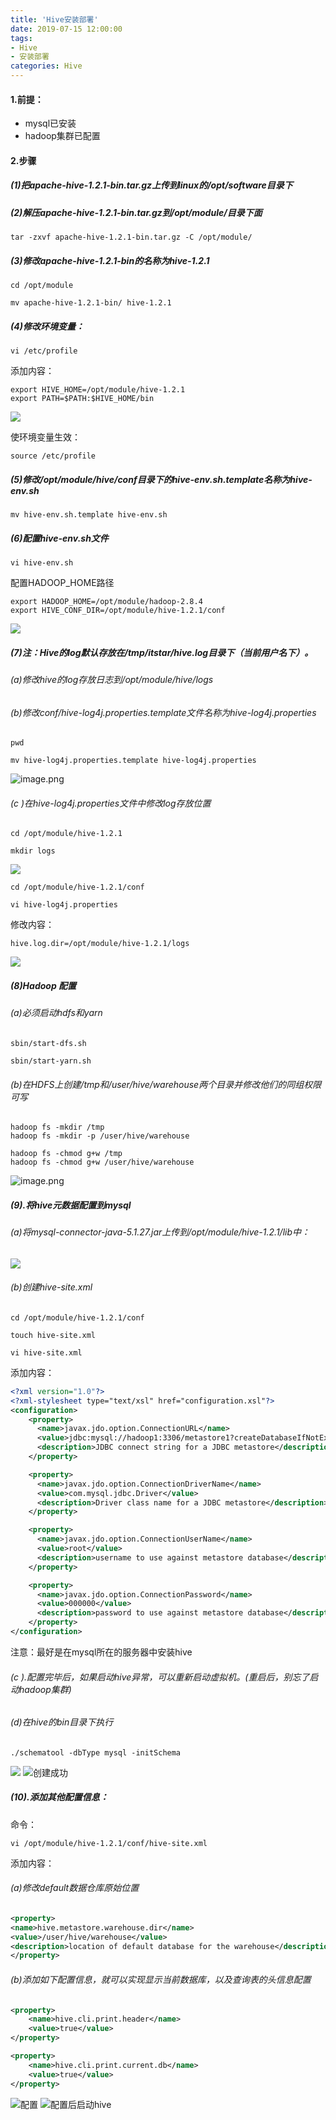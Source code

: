 ```yaml
---
title: 'Hive安装部署'
date: 2019-07-15 12:00:00
tags: 
- Hive
- 安装部署
categories: Hive
---
```


#### 1.前提：
* mysql已安装
* hadoop集群已配置

#### 2.步骤

##### (1)把apache-hive-1.2.1-bin.tar.gz上传到linux的/opt/software目录下

##### (2)解压apache-hive-1.2.1-bin.tar.gz到/opt/module/目录下面

```shell
tar -zxvf apache-hive-1.2.1-bin.tar.gz -C /opt/module/
```
##### (3)修改apache-hive-1.2.1-bin的名称为hive-1.2.1
```shell
cd /opt/module

mv apache-hive-1.2.1-bin/ hive-1.2.1
```

##### (4)修改环境变量：

```shell
vi /etc/profile
```
添加内容：

```shell
export HIVE_HOME=/opt/module/hive-1.2.1
export PATH=$PATH:$HIVE_HOME/bin
```
![](https://imgconvert.csdnimg.cn/aHR0cHM6Ly91cGxvYWQtaW1hZ2VzLmppYW5zaHUuaW8vdXBsb2FkX2ltYWdlcy80MzkxNDA3LWFjNDUxZDNiMGRiOWU2MzUucG5n?x-oss-process=image/format,png)

使环境变量生效：

```shell
source /etc/profile
```

##### (5)修改/opt/module/hive/conf目录下的hive-env.sh.template名称为hive-env.sh
```shell
mv hive-env.sh.template hive-env.sh
```
##### (6)配置hive-env.sh文件

```shell
vi hive-env.sh
```
配置HADOOP_HOME路径
```shell
export HADOOP_HOME=/opt/module/hadoop-2.8.4
export HIVE_CONF_DIR=/opt/module/hive-1.2.1/conf
```
![](https://imgconvert.csdnimg.cn/aHR0cHM6Ly91cGxvYWQtaW1hZ2VzLmppYW5zaHUuaW8vdXBsb2FkX2ltYWdlcy80MzkxNDA3LTFlMDZkYmY1Mjk0NzdmNzQucG5n?x-oss-process=image/format,png)


##### (7)注：Hive的log默认存放在/tmp/itstar/hive.log目录下（当前用户名下）。
###### (a)修改hive的log存放日志到/opt/module/hive/logs
###### (b)修改conf/hive-log4j.properties.template文件名称为hive-log4j.properties
```shell
pwd

mv hive-log4j.properties.template hive-log4j.properties
```
![image.png](https://imgconvert.csdnimg.cn/aHR0cHM6Ly91cGxvYWQtaW1hZ2VzLmppYW5zaHUuaW8vdXBsb2FkX2ltYWdlcy80MzkxNDA3LWU4YzhlMGEzMzUyNDlkMzUucG5n?x-oss-process=image/format,png)

###### (c )在hive-log4j.properties文件中修改log存放位置

```shell
cd /opt/module/hive-1.2.1

mkdir logs
```
![](https://imgconvert.csdnimg.cn/aHR0cHM6Ly91cGxvYWQtaW1hZ2VzLmppYW5zaHUuaW8vdXBsb2FkX2ltYWdlcy80MzkxNDA3LTExOWJhNzFlZTQ2OTUwMTkucG5n?x-oss-process=image/format,png)

```shell
cd /opt/module/hive-1.2.1/conf

vi hive-log4j.properties 
```
修改内容：

```shell
hive.log.dir=/opt/module/hive-1.2.1/logs
```
![](https://imgconvert.csdnimg.cn/aHR0cHM6Ly91cGxvYWQtaW1hZ2VzLmppYW5zaHUuaW8vdXBsb2FkX2ltYWdlcy80MzkxNDA3LTY3ZDFiZTUxNWE0OWQwNjUucG5n?x-oss-process=image/format,png)

##### (8)Hadoop 配置
###### (a)必须启动hdfs和yarn
```shell
sbin/start-dfs.sh

sbin/start-yarn.sh
```
###### (b)在HDFS上创建/tmp和/user/hive/warehouse两个目录并修改他们的同组权限可写
```shell
hadoop fs -mkdir /tmp
hadoop fs -mkdir -p /user/hive/warehouse

hadoop fs -chmod g+w /tmp
hadoop fs -chmod g+w /user/hive/warehouse
```
![image.png](https://imgconvert.csdnimg.cn/aHR0cHM6Ly91cGxvYWQtaW1hZ2VzLmppYW5zaHUuaW8vdXBsb2FkX2ltYWdlcy80MzkxNDA3LTVlMjk4OTRjNjM4MTYyZjQucG5n?x-oss-process=image/format,png)
##### (9).将hive元数据配置到mysql
###### (a)将mysql-connector-java-5.1.27.jar上传到/opt/module/hive-1.2.1/lib中：

![](https://imgconvert.csdnimg.cn/aHR0cHM6Ly91cGxvYWQtaW1hZ2VzLmppYW5zaHUuaW8vdXBsb2FkX2ltYWdlcy80MzkxNDA3LTdmNTU2MmQ4YjJiMWM5OTUucG5n?x-oss-process=image/format,png)

###### (b)创建hive-site.xml
```shell
cd /opt/module/hive-1.2.1/conf

touch hive-site.xml

vi hive-site.xml
```

添加内容：

```xml
<?xml version="1.0"?>
<?xml-stylesheet type="text/xsl" href="configuration.xsl"?>
<configuration>
    <property>
      <name>javax.jdo.option.ConnectionURL</name>
      <value>jdbc:mysql://hadoop1:3306/metastore1?createDatabaseIfNotExist=true&amp;characterEncoding=utf-8&amp;useSSL=false</value>
      <description>JDBC connect string for a JDBC metastore</description>
    </property>

    <property>
      <name>javax.jdo.option.ConnectionDriverName</name>
      <value>com.mysql.jdbc.Driver</value>
      <description>Driver class name for a JDBC metastore</description>
    </property>

    <property>
      <name>javax.jdo.option.ConnectionUserName</name>
      <value>root</value>
      <description>username to use against metastore database</description>
    </property>

    <property>
      <name>javax.jdo.option.ConnectionPassword</name>
      <value>000000</value>
      <description>password to use against metastore database</description>
    </property>
</configuration>
```

注意：最好是在mysql所在的服务器中安装hive
###### (c ).配置完毕后，如果启动hive异常，可以重新启动虚拟机。(重启后，别忘了启动hadoop集群)

###### (d)在hive的bin目录下执行
```shell
./schematool -dbType mysql -initSchema
```

![](https://imgconvert.csdnimg.cn/aHR0cHM6Ly91cGxvYWQtaW1hZ2VzLmppYW5zaHUuaW8vdXBsb2FkX2ltYWdlcy80MzkxNDA3LWJiNGMzNjdiOTcwNjM5ZDQucG5n?x-oss-process=image/format,png)
![创建成功](https://imgconvert.csdnimg.cn/aHR0cHM6Ly91cGxvYWQtaW1hZ2VzLmppYW5zaHUuaW8vdXBsb2FkX2ltYWdlcy80MzkxNDA3LTUyMGY2ZTI5Nzg5OTE5YmIucG5n?x-oss-process=image/format,png)

##### (10).添加其他配置信息：

命令：

```shell
vi /opt/module/hive-1.2.1/conf/hive-site.xml
```

添加内容：
###### (a)修改default数据仓库原始位置
```xml
<property>
<name>hive.metastore.warehouse.dir</name>
<value>/user/hive/warehouse</value>
<description>location of default database for the warehouse</description>
</property>
```
###### (b)添加如下配置信息，就可以实现显示当前数据库，以及查询表的头信息配置

```xml
<property>
    <name>hive.cli.print.header</name>
    <value>true</value>
</property>

<property>
    <name>hive.cli.print.current.db</name>
    <value>true</value>
</property>
```

![配置](https://imgconvert.csdnimg.cn/aHR0cHM6Ly91cGxvYWQtaW1hZ2VzLmppYW5zaHUuaW8vdXBsb2FkX2ltYWdlcy80MzkxNDA3LTBlMzIzNGUwYjNjMTMxMGUucG5n?x-oss-process=image/format,png)
![配置后启动hive](https://imgconvert.csdnimg.cn/aHR0cHM6Ly91cGxvYWQtaW1hZ2VzLmppYW5zaHUuaW8vdXBsb2FkX2ltYWdlcy80MzkxNDA3LTVlMmZiOGFkYjQ0MzA5NmQucG5n?x-oss-process=image/format,png)

